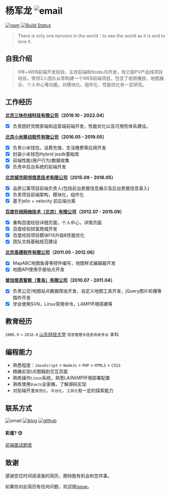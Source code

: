 # 杨军龙 ![email][email]

[![npm][npm]][npm-url]
[![Build Status][build-status]][build-status-url]

> There is only one heroism in the world：to see the world as it is and to love it.

## 自我介绍
> 9年+WEB前端开发经验，主攻前端和NodeJS开发，有亿级PV产品线项目经验，带领3人团队从零构建一个WEB前端项目，包含了视频播放、地图展示、个人中心等功能。对模块化、组件化、性能优化有一定研究。


## 工作经历
**[北京三快在线科技有限公司](https://www.meituan.com/)（2019.10 - 2022.04）**
  - [x] 负责团好货商家端和运营端前端开发，性能优化以及可用性体系建设。

**[北京小米移动软件有限公司](https://www.mi.com/)（2016.05 - 2019.05）** 
  - [x] 负责小米钱包，话费充值、生活缴费等应用开发
  - [x] 封装小米钱包Hybrid jssdk基础库
  - [x] 前端性能(用户行为)数据收集
  - [x] 负责中后台系统的前端开发

**[北京城市网邻信息技术有限公司](https://www.58.com/)（2015.09 - 2016.05）**
  - [x] 品质公寓项目前端负责人(包括前台房屋信息展示及后台房屋信息录入)
  - [x] 负责项目前端架构，模块化，组件化
  - [x] 基于jello + velocity 前后端分离

**[百度在线网络技术（北京）有限公司](https://www.baidu.com/)（2012.07 - 2015.09）**
  - [x] 重构百度经验详细页面，个人中心，详情页面
  - [x] 百度经验财富商城开发
  - [x] 百度经验项目模块FIS升级&性能优化
  - [x] 团队文档基础规范建设

**[北京高德软件有限公司](http://autonavi.com/)（2011.05 - 2012.06）**
  - [x] MapABC地图鱼骨等控件编写，地图样式编辑器开发
  - [x] 地图API使用手册站点开发

**[普加信息智能（青岛）有限公司](http://www.pujia.com/)（2010.07 - 2011.04）**
  - [x] 负责公交/地图站点数据爬虫开发，自定义地图工具开发，jQuery图片轮播等插件开发
  - [x] 学会使用SVN，Linux常用命令，LAMP环境搭建等

## 教育经历
`2006.9` ~ `2010.6` [山东财经大学](http://www.sdufe.edu.cn/) `信息管理与信息系统专业` 本科

## 编程能力
* 熟悉程度：`JavaScript` > `NodeJs` > `PHP` > `HTML5` > `CSS3`
* 精确实现UE图稿到交互页面
* 熟练操作`Linux`系统，熟悉LA(N)MP环境部署配置
* 熟练使用`VueJs`全家桶，了解源码实现
* 对前端开发`规范化`、`平台化`、`工具化`有一定的探索能力

## 联系方式
![email][email]
[![blog][blog]][blog-url]
[![github][github]][github-url]

#### 彩蛋? :blush:
[前端面试题库](https://github.com/yangjunlong/resume/wiki)

## 致谢
感谢您花时间阅读我的简历，期待能有机会和您共事。

如果你对此简历有任何问题，欢迎提[issue](https://github.com/yangjunlong/resume/issues)。

<!-- Badges -->
[npm]: https://img.shields.io/npm/v/yangjunlong?label=%E6%9D%A8%E5%86%9B%E9%BE%99&logo=tsnode&logoColor=white
[npm-url]: https://www.npmjs.com/package/yangjunlong
[build-status]: https://img.shields.io/github/actions/workflow/status/yangjunlong/resume/release-please.yml?label=PDF&logo=github
[build-status-url]: https://github.com/yangjunlong/resume/actions

[email]: https://img.shields.io/badge/%E9%82%AE%E7%AE%B1-i%40sobird.me-brightgreen?logo=gmail&labelColor=blue&style=social

[blog]: https://img.shields.io/badge/%E5%8D%9A%E5%AE%A2-https://sobird.me-brightgreen?logo=duolingo&labelColor=blue&style=social
[blog-url]:https://sobird.me

[github]: https://img.shields.io/badge/@sobird-blue?logo=github&style=social
[github-url]:https://github.com/sobird